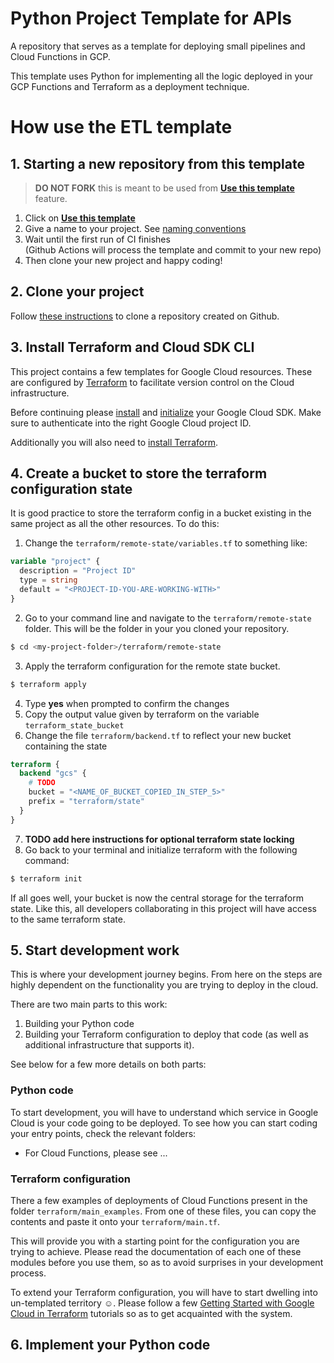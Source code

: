 # Python Project Template for APIs

A repository that serves as a template for deploying small pipelines and 
Cloud Functions in GCP.

This template uses Python for implementing all the logic deployed in your GCP 
Functions and Terraform as a deployment technique.


# How use the ETL template

## 1. Starting a new repository from this template

> **DO NOT FORK** this is meant to be used from **[Use this template](https://github.com/cloudninedigital/cnd-etl-template/generate)** feature.

1. Click on **[Use this template](https://github.com/cloudninedigital/cnd-etl-template/generate)**
2. Give a name to your project. See [naming conventions](https://github.com/cloudninedigital)
3. Wait until the first run of CI finishes  
   (Github Actions will process the template and commit to your new repo)
4. Then clone your new project and happy coding!

## 2. Clone your project

Follow [these instructions](https://wiki.cloudninedigital.nl/en/Processing-and-Delivery/Software-Development/Git/Getting-started-with-Git#cloning-an-existing-repository-from-a-remote-repository) 
to clone a repository created on Github.

## 3. Install Terraform and Cloud SDK CLI

This project contains a few templates for Google Cloud resources. These are
configured by [Terraform](https://www.terraform.io/) to facilitate version control on the Cloud infrastructure.

Before continuing please [install](https://cloud.google.com/sdk/docs/install) and 
[initialize](https://cloud.google.com/sdk/docs/initializing) your Google Cloud SDK. Make sure to authenticate
into the right Google Cloud project ID.

Additionally you will also need to [install Terraform](https://developer.hashicorp.com/terraform/tutorials/gcp-get-started/install-cli?in=terraform%2Fgcp-get-started).

## 4. Create a bucket to store the terraform configuration state
It is good practice to store the terraform config in a bucket existing in the 
same project as all the other resources. To do this:
1. Change the `terraform/remote-state/variables.tf` to something like:
```terraform
variable "project" {
  description = "Project ID"
  type = string
  default = "<PROJECT-ID-YOU-ARE-WORKING-WITH>"
}
```
2. Go to your command line and navigate to the `terraform/remote-state` folder.
This will be the folder in your you cloned your repository.
```bash
$ cd <my-project-folder>/terraform/remote-state
```

3. Apply the terraform configuration for the remote state bucket. 
```bash
$ terraform apply
```
4. Type __yes__ when prompted to confirm the changes
5. Copy the output value given by terraform on the variable `terraform_state_bucket`
6. Change the file `terraform/backend.tf` to reflect your new bucket containing the state
```terraform
terraform {
  backend "gcs" {
    # TODO
    bucket = "<NAME_OF_BUCKET_COPIED_IN_STEP_5>"
    prefix = "terraform/state"
  }
}
```
7. __TODO add here instructions for optional terraform state locking__
8. Go back to your terminal and initialize terraform with the following command:
````bash
$ terraform init
````


If all goes well, your bucket is now the central storage for the terraform state. Like this, all developers collaborating
in this project will have access to the same terraform state.


## 5. Start development work

This is where your development journey begins. From here on the steps are highly dependent on the functionality
you are trying to deploy in the cloud. 

There are two main parts to this work:
1. Building your Python code
2. Building your Terraform configuration to deploy that code (as well as additional infrastructure that supports it).

See below for a few more details on both parts:

### Python code
To start development, you will have to understand which service in Google Cloud is your code
going to be deployed. To see how you can start coding your entry points, check the relevant folders:
* For Cloud Functions, please see ...

### Terraform configuration

There a few examples of deployments of Cloud Functions present in the folder
`terraform/main_examples`. From one of these files, you can copy the contents and paste it onto your `terraform/main.tf`.

This will provide you with a starting point for the configuration you are trying to achieve. Please read the documentation of 
each one of these modules before you use them, so as to avoid surprises in your development process.

To extend your Terraform configuration, you will have to start dwelling into un-templated territory :relaxed:.
Please follow a few [Getting Started with Google Cloud in Terraform](https://registry.terraform.io/providers/hashicorp/google/latest/docs/guides/getting_started)
tutorials so as to get acquainted with the system.

## 6. Implement your Python code


